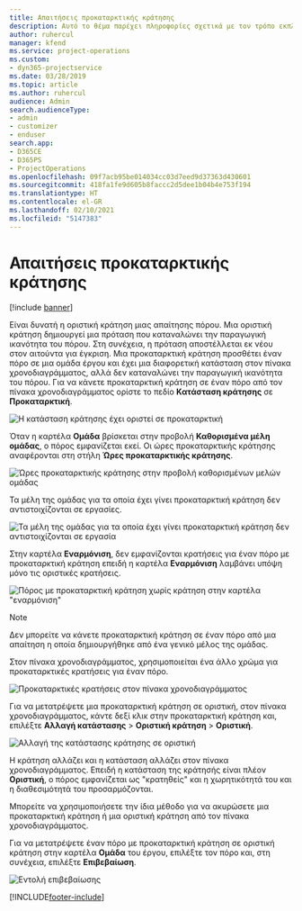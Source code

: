 ```yaml
---
title: Απαιτήσεις προκαταρκτικής κράτησης
description: Αυτό το θέμα παρέχει πληροφορίες σχετικά με τον τρόπο εκπλήρωσης των απαιτήσεων προκαταρκτικής κράτησης.
author: ruhercul
manager: kfend
ms.service: project-operations
ms.custom:
- dyn365-projectservice
ms.date: 03/28/2019
ms.topic: article
ms.author: ruhercul
audience: Admin
search.audienceType:
- admin
- customizer
- enduser
search.app:
- D365CE
- D365PS
- ProjectOperations
ms.openlocfilehash: 09f7acb95be014034cc03d7eed9d37363d430601
ms.sourcegitcommit: 418fa1fe9d605b8faccc2d5dee1b04b4e753f194
ms.translationtype: HT
ms.contentlocale: el-GR
ms.lasthandoff: 02/10/2021
ms.locfileid: "5147383"
---
```

# <a name="soft-book-requirements"></a>Απαιτήσεις προκαταρκτικής κράτησης

[!include [banner](../includes/psa-now-project-operations.md)]

Είναι δυνατή η οριστική κράτηση μιας απαίτησης πόρου. Μια οριστική κράτηση δημιουργεί μια πρόταση που καταναλώνει την παραγωγική ικανότητα του πόρου. Στη συνέχεια, η πρόταση αποστέλλεται εκ νέου στον αιτούντα για έγκριση. Μια προκαταρκτική κράτηση προσθέτει έναν πόρο σε μια ομάδα έργου και έχει μια διαφορετική κατάσταση στον πίνακα χρονοδιαγράμματος, αλλά δεν καταναλώνει την παραγωγική ικανότητα του πόρου. Για να κάνετε προκαταρκτική κράτηση σε έναν πόρο από τον πίνακα χρονοδιαγράμματος ορίστε το πεδίο **Κατάσταση κράτησης** σε **Προκαταρκτική**.

![Η κατάσταση κράτησης έχει οριστεί σε προκαταρκτική](media/Resource-Management-image77.png)

Όταν η καρτέλα **Ομάδα** βρίσκεται στην προβολή **Καθορισμένα μέλη ομάδας**, ο πόρος εμφανίζεται εκεί. Οι ώρες προκαταρκτικής κράτησης αναφέρονται στη στήλη **Ώρες προκαταρκτικής κράτησης**.

![Ώρες προκαταρκτικής κράτησης στην προβολή καθορισμένων μελών ομάδας](media/Resource-Management-image78.png)

Τα μέλη της ομάδας για τα οποία έχει γίνει προκαταρκτική κράτηση δεν αντιστοιχίζονται σε εργασίες.

![Τα μέλη της ομάδας για τα οποία έχει γίνει προκαταρκτική κράτηση δεν αντιστοιχίζονται σε εργασία](media/Resource-Management-image79.png)

Στην καρτέλα **Εναρμόνιση**, δεν εμφανίζονται κρατήσεις για έναν πόρο με προκαταρκτική κράτηση επειδή η καρτέλα **Εναρμόνιση** λαμβάνει υπόψη μόνο τις οριστικές κρατήσεις.

![Πόρος με προκαταρκτική κράτηση χωρίς κράτηση στην καρτέλα "εναρμόνιση"](media/Resource-Management-image80.png)

> [!NOTE]
> Δεν μπορείτε να κάνετε προκαταρκτική κράτηση σε έναν πόρο από μια απαίτηση η οποία δημιουργήθηκε από ένα γενικό μέλος της ομάδας.

Στον πίνακα χρονοδιαγράμματος, χρησιμοποιείται ένα άλλο χρώμα για προκαταρκτικές κρατήσεις για έναν πόρο.

![Προκαταρκτικές κρατήσεις στον πίνακα χρονοδιαγράμματος](media/Resource-Management-image81.png)

Για να μετατρέψετε μια προκαταρκτική κράτηση σε οριστική, στον πίνακα χρονοδιαγράμματος, κάντε δεξί κλικ στην προκαταρκτική κράτηση και, επιλέξτε **Αλλαγή κατάστασης** \> **Οριστική κράτηση** \> **Οριστική**.

![Αλλαγή της κατάστασης κράτησης σε οριστική](media/Resource-Management-image82.png)

Η κράτηση αλλάζει και η κατάσταση αλλάζει στον πίνακα χρονοδιαγράμματος. Επειδή η κατάσταση της κράτησής είναι πλέον **Οριστική**, ο πόρος εμφανίζεται ως "κρατηθείς" και η χωρητικότητά του και η διαθεσιμότητά του προσαρμόζονται.

Μπορείτε να χρησιμοποιήσετε την ίδια μέθοδο για να ακυρώσετε μια προκαταρκτική κράτηση ή μια οριστική κράτηση από τον πίνακα χρονοδιαγράμματος.

Για να μετατρέψετε έναν πόρο με προκαταρκτική κράτηση σε οριστική κράτηση στην καρτέλα **Ομάδα** του έργου, επιλέξτε τον πόρο και, στη συνέχεια, επιλέξτε **Επιβεβαίωση**.

![Εντολή επιβεβαίωσης](media/Resource-Management-image83.png)


[!INCLUDE[footer-include](../includes/footer-banner.md)]